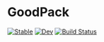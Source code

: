 # GoodPack

[![Stable](https://img.shields.io/badge/docs-stable-blue.svg)](https://SvenDuve.github.io/GoodPack.jl/stable/)
[![Dev](https://img.shields.io/badge/docs-dev-blue.svg)](https://SvenDuve.github.io/GoodPack.jl/dev/)
[![Build Status](https://github.com/SvenDuve/GoodPack.jl/actions/workflows/CI.yml/badge.svg?branch=main)](https://github.com/SvenDuve/GoodPack.jl/actions/workflows/CI.yml?query=branch%3Amain)
